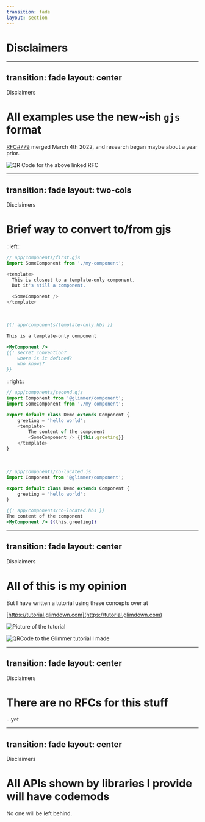 ```yaml
---
transition: fade
layout: section
---
```


# Disclaimers

<!-- 

Some my consider parts of this talk as experimental.
For those that stick to only the what the official documentation recommends, that most certainly will be how this feels.

In any case, however, the aim is to solve real problems more efficiently, while also reducing cognitive load on everyone writing their ember apps. 


-->

---
transition: fade
layout: center
---
<div class="related-note">Disclaimers</div>

# All examples use the new~ish `gjs` format

[RFC#779](https://github.com/emberjs/rfcs/pull/779) merged March 4th 2022, and research began maybe about a year prior.

<img 
    src="/pages/disclaimers/rfc-779.png" 
    alt="QR Code for the above linked RFC" 
    class="qr"
/>

<!--

    All examples use the new gjs format.

    This is, in part, so that I can keep the slides concise, and focused, 
    and not have to specify the file paths of multiple snippets which need to be 
    stitched together to create a single concept.

    Thankfully!, we had a talk yesterday on this new format,
    but here is a quick tl;dr: for helping translate between old and new in your head:

-->

---
transition: fade
layout: two-cols
---
<div class="related-note">Disclaimers</div>

# Brief way to convert to/from gjs 

::left::

```js 
// app/components/first.gjs
import SomeComponent from './my-component';

<template>
  This is closest to a template-only component.
  But it's still a component.

  <SomeComponent />
</template>
```

<div v-click>

<br>

```hbs 
{{! app/components/template-only.hbs }}

This is a template-only component

<MyComponent /> 
{{! secret convention?
    where is it defined?
    who knows‽
}}
```

</div>

::right::

<div v-click>

```js 
// app/components/second.gjs
import Component from '@glimmer/component';
import SomeComponent from './my-component';

export default class Demo extends Component {
    greeting = 'hello world';
    <template>
        The content of the component
        <SomeComponent /> {{this.greeting}}
    </template>
}
```

</div>

<br>

<div v-click>

```js
// app/components/co-located.js
import Component from '@glimmer/component';

export default class Demo extends Component {
    greeting = 'hello world';
}
```

```hbs 
{{! app/components/co-located.hbs }}
The content of the component
<MyComponent /> {{this.greeting}}
```

</div>

<!-- 
    Whenever you see a `<template>` block by itself, 
    that is most similar to a template-only-component.

    !! click 

    The key thing here is that this is always a component, 
    and you always know where things are defined.

    !!click

    Whenever you see a `<template>` block within a class-body, that's equivelant to a 
    glimmer-component with a class -- normally two separate files.

    !!click

    The idea is that it does not make sense for templates to be a separate concept.

    Both examples here are full blown components.

    I'm not going to get in to the "why" of this change here, 
    but this is the first feature that I know of in Ember's design 
    where all the research, reasoning, and exploration is out in the open -- it's a good read.
-->

---
transition: fade
layout: center
---
<div class="related-note">Disclaimers</div>

# All of this is my opinion


<div v-click class="disclaimer-note">
But I have written a tutorial using these concepts over at 

[https://tutorial.glimdown.com](https://tutorial.glimdown.com)

<div style="max-height: 100px">

![Picture of the tutorial](/pages/disclaimers/tutorial.png)

</div>
<img src="/pages/intro/tutorial.png" alt="QRCode to the Glimmer tutorial I made" class="qr" />
</div>

---
transition: fade
layout: center
---
<div class="related-note">Disclaimers</div>

# There are no RFCs for this stuff

<div v-click class="disclaimer-note">
  ...yet
</div>

<!-- 
There are no RFCs for any of what you're about to see -- as far as becoming part of the official blueprint is concerned.

However, I do plan on helping bring these concepts to the default experience.

-->


---
transition: fade
layout: center
---
<div class="related-note">Disclaimers</div>

# All APIs shown by libraries I provide will have codemods  

<div v-click class="disclaimer-note">
  No one will be left behind.
</div>

<!-- 
    It's extremely important that there are easy migration paths within the community.

    Programming is hard, and some migration paths are not (and have not been) so easy.

    I do believe that libraries I've made have direct code-moddable transition paths
    to other, more official libraries -- such as Starbeam.
    
    At the moment, I haven't written any codemods, 
    becaues there is nothing certain to transition to quite yet.

    Any behavioral difference between my libraries 
    and the "stuff to be migrated to" is considered a bug.
-->




